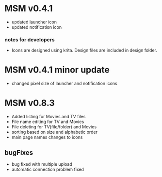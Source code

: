 # MSM v0.4.1

- updated launcher icon
- updated notification icon

### notes for developers

- Icons are designed using krita. Design files are included in design folder.

# MSM v0.4.1 minor update

- changed pixel size of launcher and notification icons

# MSM v0.8.3

- Added listing for Movies and TV files
- File name editing for TV and Movies
- File deleting for TV(file/folder) and Movies
- sorting based on size and alphabetic order
- main page names changes to icons

## bugFixes

- bug fixed with multiple upload
- automatic connection problem fixed
